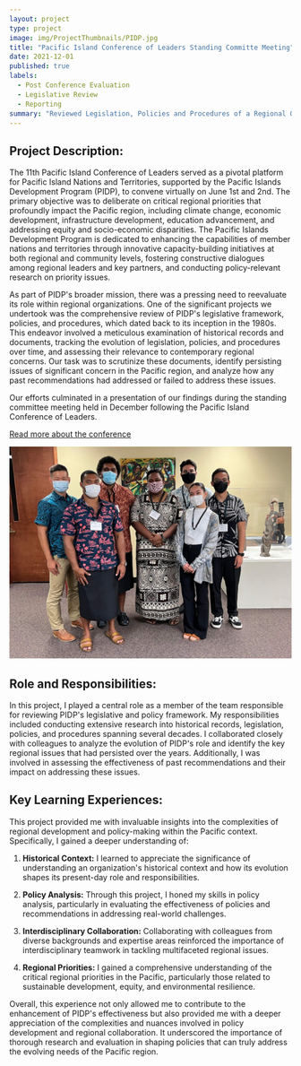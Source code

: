```yaml
---
layout: project
type: project
image: img/ProjectThumbnails/PIDP.jpg
title: "Pacific Island Conference of Leaders Standing Committe Meeting"
date: 2021-12-01
published: true
labels:
  - Post Conference Evaluation
  - Legislative Review
  - Reporting
summary: "Reviewed Legislation, Policies and Procedures of a Regional Organization"
---
```


## Project Description:

The 11th Pacific Island Conference of Leaders served as a pivotal platform for Pacific Island Nations and Territories, supported by the Pacific Islands Development Program (PIDP), to convene virtually on June 1st and 2nd. The primary objective was to deliberate on critical regional priorities that profoundly impact the Pacific region, including climate change, economic development, infrastructure development, education advancement, and addressing equity and socio-economic disparities. The Pacific Islands Development Program is dedicated to enhancing the capabilities of member nations and territories through innovative capacity-building initiatives at both regional and community levels, fostering constructive dialogues among regional leaders and key partners, and conducting policy-relevant research on priority issues.

As part of PIDP's broader mission, there was a pressing need to reevaluate its role within regional organizations. One of the significant projects we undertook was the comprehensive review of PIDP's legislative framework, policies, and procedures, which dated back to its inception in the 1980s. This endeavor involved a meticulous examination of historical records and documents, tracking the evolution of legislation, policies, and procedures over time, and assessing their relevance to contemporary regional concerns. Our task was to scrutinize these documents, identify persisting issues of significant concern in the Pacific region, and analyze how any past recommendations had addressed or failed to address these issues.

Our efforts culminated in a presentation of our findings during the standing committee meeting held in December following the Pacific Island Conference of Leaders.

[Read more about the conference](https://pidp.eastwestcenter.org/2021/06/01/pacific-islands-conference-of-leaders-to-meet-virtually-june-1-2/)

<img class="img-fluid" src="../img/PICLStanding/PICLStandingCommittee.jpeg" alt="PIDP students during the PICL Standing Committee">

## Role and Responsibilities:

In this project, I played a central role as a member of the team responsible for reviewing PIDP's legislative and policy framework. My responsibilities included conducting extensive research into historical records, legislation, policies, and procedures spanning several decades. I collaborated closely with colleagues to analyze the evolution of PIDP's role and identify the key regional issues that had persisted over the years. Additionally, I was involved in assessing the effectiveness of past recommendations and their impact on addressing these issues.

## Key Learning Experiences:

This project provided me with invaluable insights into the complexities of regional development and policy-making within the Pacific context. Specifically, I gained a deeper understanding of:

1. **Historical Context:** I learned to appreciate the significance of understanding an organization's historical context and how its evolution shapes its present-day role and responsibilities.

2. **Policy Analysis:** Through this project, I honed my skills in policy analysis, particularly in evaluating the effectiveness of policies and recommendations in addressing real-world challenges.

3. **Interdisciplinary Collaboration:** Collaborating with colleagues from diverse backgrounds and expertise areas reinforced the importance of interdisciplinary teamwork in tackling multifaceted regional issues.

4. **Regional Priorities:** I gained a comprehensive understanding of the critical regional priorities in the Pacific, particularly those related to sustainable development, equity, and environmental resilience.

Overall, this experience not only allowed me to contribute to the enhancement of PIDP's effectiveness but also provided me with a deeper appreciation of the complexities and nuances involved in policy development and regional collaboration. It underscored the importance of thorough research and evaluation in shaping policies that can truly address the evolving needs of the Pacific region.

